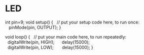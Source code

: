# LED
int pin=9;
void setup() {
  // put your setup code here, to run once:
   pinMode(pin, OUTPUT);
}

void loop() {
  // put your main code here, to run repeatedly:
  digitalWrite(pin, HIGH);   
  delay(15000);                      
  digitalWrite(pin, LOW);    
  delay(15000);
}

